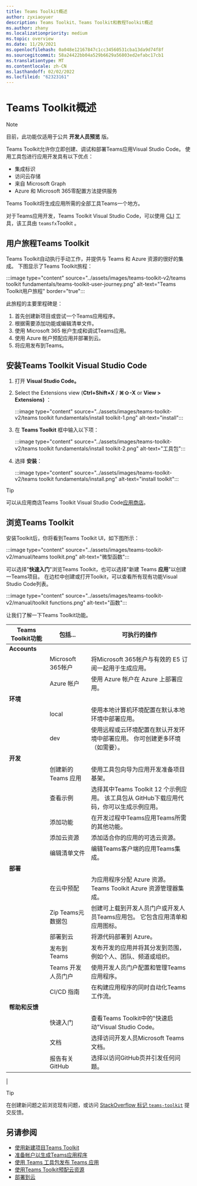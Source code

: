 ```yaml
---
title: Teams Toolkit概述
author: zyxiaoyuer
description: Teams Toolkit、Teams Toolkit和教程Toolkit概述
ms.author: zhany
ms.localizationpriority: medium
ms.topic: overview
ms.date: 11/29/2021
ms.openlocfilehash: 0a048e12167847c1cc34560531cba13da9d74f8f
ms.sourcegitcommit: 58a24422bb04a529b6629a56803ed2efabc17cb1
ms.translationtype: MT
ms.contentlocale: zh-CN
ms.lasthandoff: 02/02/2022
ms.locfileid: "62323161"
---
```

# <a name="teams-toolkit-overview"></a>Teams Toolkit概述

> [!NOTE]
> 目前，此功能仅适用于公共 **开发人员预览** 版。

Teams Toolkit允许你立即创建、调试和部署Teams应用Visual Studio Code。 使用工具包进行应用开发具有以下优点：

- 集成标识
- 访问云存储
- 来自 Microsoft Graph
- Azure 和 Microsoft 365零配置方法提供服务

Teams Toolkit将生成应用所需的全部工具Teams一个地方。

对于Teams应用开发，Teams Toolkit Visual Studio Code，可以使用 [CLI](https://github.com/OfficeDev/TeamsFx/blob/dev/docs/cli/user-manual.md) 工具，该工具由 `teamsfx`Toolkit 。

## <a name="user-journey-of-teams-toolkit"></a>用户旅程Teams Toolkit

Teams Toolkit自动执行手动工作，并提供与 Teams 和 Azure 资源的很好的集成。 下图显示了Teams Toolkit旅程：

:::image type="content" source="../assets/images/teams-toolkit-v2/teams toolkit fundamentals/teams-toolkit-user-journey.png" alt-text="Teams Toolkit用户旅程" border="true":::

此旅程的主要里程碑是：

1. 首先创建新项目或尝试一个Teams应用程序。
1. 根据需要添加功能或编辑清单文件。
1. 使用 Microsoft 365 帐户生成和调试Teams应用。
1. 使用 Azure 帐户预配应用并部署到云。
1. 将应用发布到Teams。

## <a name="install-teams-toolkit-for-visual-studio-code"></a>安装Teams Toolkit Visual Studio Code

1. 打开 **Visual Studio Code。**
1. Select the Extensions view (**Ctrl+Shift+X** / **⌘⇧-X** or **View > Extensions)** ：

   :::image type="content" source="../assets/images/teams-toolkit-v2/teams toolkit fundamentals/install toolkit-1.png" alt-text="install":::

1. 在 **Teams Toolkit** 框中输入以下项：

   :::image type="content" source="../assets/images/teams-toolkit-v2/teams toolkit fundamentals/install toolkit-2.png" alt-text="工具包":::

1. 选择 **安装**：
  
   :::image type="content" source="../assets/images/teams-toolkit-v2/teams toolkit fundamentals/install.png" alt-text="install toolkit":::

> [!TIP]
> 可以从应用商店Teams Toolkit Visual Studio Code[应用商店](https://marketplace.visualstudio.com/items?itemName=TeamsDevApp.ms-teams-vscode-extension)。

## <a name="take-a-tour-of-teams-toolkit"></a>浏览Teams Toolkit

安装Toolkit后，你将看到Teams Toolkit UI，如下图所示：

:::image type="content" source="../assets/images/teams-toolkit-v2/manual/teams toolkit.png" alt-text="微型函数":::

可以选择"**快速入门**"浏览Teams Toolkit，也可以选择"新建 Teams **应用**"以创建一Teams项目。 在边栏中创建或打开Toolkit，可以查看所有现有功能Visual Studio Code列表。

:::image type="content" source="../assets/images/teams-toolkit-v2/manual/toolkit functions.png" alt-text="函数":::

让我们了解一下Teams Toolkit功能。

| Teams Toolkit功能 | 包括... | 可执行的操作 |
| --- | --- | --- |
| **Accounts** | &nbsp; | &nbsp; |
| &nbsp; | Microsoft 365帐户 | 将Microsoft 365帐户与有效的 E5 订阅一起用于生成应用。 |
| &nbsp; | Azure 帐户 | 使用 Azure 帐户在 Azure 上部署应用。 |
| **环境** | &nbsp; | &nbsp; |
| &nbsp; | local | 使用本地计算机环境配置在默认本地环境中部署应用。 |
| &nbsp; | dev | 使用远程或云环境配置在默认开发环境中部署应用。 你可创建更多环境（如需要）。 |
| **开发** | &nbsp; | &nbsp; |
| &nbsp; | 创建新的 Teams 应用 | 使用工具包向导为应用开发准备项目基架。 |
| &nbsp; | 查看示例 | 选择其中Teams Toolkit 12 个示例应用。 该工具包从 GitHub下载应用代码，你可以生成示例应用。 |
| &nbsp; | 添加功能 | 在开发过程中Teams应用Teams所需的其他功能。 |
| &nbsp; | 添加云资源 | 添加适合你的应用的可选云资源。 |
| &nbsp; | 编辑清单文件 | 编辑Teams客户端的应用Teams集成。 |
| **部署** | &nbsp; | &nbsp; |
| &nbsp; | 在云中预配 | 为应用程序分配 Azure 资源。 Teams Toolkit Azure 资源管理器集成。 |
| &nbsp; | Zip Teams元数据包 | 创建可上载到开发人员门户或开发人员Teams应用包。 它包含应用清单和应用图标。  |
| &nbsp; | 部署到云 | 将源代码部署到 Azure。 |
| &nbsp; | 发布到Teams | 发布开发的应用并将其分发到范围，例如个人、团队、频道或组织。 |
| &nbsp; | Teams 开发人员门户 | 使用开发人员门户配置和管理Teams应用程序。 |
| &nbsp; | CI/CD 指南 | 在构建应用程序的同时自动化Teams工作流。 |
| **帮助和反馈** | &nbsp; | &nbsp; |
| &nbsp; | 快速入门 | 查看Teams Toolkit中的"快速启动"Visual Studio Code。  |
| &nbsp; | 文档 | 选择访问开发人员Microsoft Teams文档。 |
| &nbsp; | 报告有关GitHub | 选择以访问GitHub页并引发任何问题。 |
|

> [!TIP]
> 在创建新问题之前浏览现有问题，或访问 [StackOverflow 标记 `teams-toolkit`](https://stackoverflow.com/questions/tagged/teams-toolkit) 提交反馈。

## <a name="see-also"></a>另请参阅

* [使用新建项目Teams Toolkit](create-new-project.md)
* [准备帐户以生成Teams应用程序](accounts.md)
* [使用 Teams 工具包发布 Teams 应用](publish.md)
* [使用Teams Toolkit预配云资源](provision.md)
* [部署到云](deploy.md)
